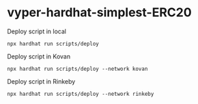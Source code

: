 # vyper-hardhat-simplest-ERC20

Deploy script in local
```
npx hardhat run scripts/deploy
```

Deploy script in Kovan
```
npx hardhat run scripts/deploy --network kovan
```

Deploy script in Rinkeby
```
npx hardhat run scripts/deploy --network rinkeby
```